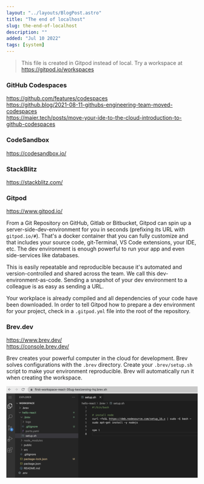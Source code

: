 ```yaml
---
layout: "../layouts/BlogPost.astro"
title: "The end of localhost"
slug: the-end-of-localhost
description: ""
added: "Jul 10 2022"
tags: [system]
---
```


> This file is created in Gitpod instead of local. Try a workspace at https://gitpod.io/workspaces

### GitHub Codespaces
https://github.com/features/codespaces  
https://github.blog/2021-08-11-githubs-engineering-team-moved-codespaces  
https://maier.tech/posts/move-your-ide-to-the-cloud-introduction-to-github-codespaces

### CodeSandbox
https://codesandbox.io/

### StackBlitz
https://stackblitz.com/

### Gitpod
https://www.gitpod.io/

From a Git Repository on GitHub, Gitlab or Bitbucket, Gitpod can spin up a server-side-dev-environment for you in seconds (prefixing its URL with `gitpod.io/#`). That's a docker container that you can fully customize and that includes your source code, git-Terminal, VS Code extensions, your IDE, etc. The dev environment is enough powerful to run your app and even side-services like databases.

This is easily repeatable and reproducible because it's automated and version-controlled and shared across the team. We call this dev-environment-as-code. Sending a snapshot of your dev environment to a colleague is as easy as sending a URL.

Your workplace is already compiled and all dependencies of your code have been downloaded. In order to tell Gitpod how to prepare a dev environment for your project, check in a `.gitpod.yml` file into the root of the repository.

### Brev.dev
https://www.brev.dev/  
https://console.brev.dev/

Brev creates your powerful computer in the cloud for development. Brev solves configurations with the `.brev` directory. Create your `.brev/setup.sh` script to make your environment reproducible. Brev will automatically run it when creating the workspace.

<img alt="brev demo" src="https://raw.githubusercontent.com/kexiZeroing/blog-images/main/e6c9d24ely1h3dnwzu0szj21ee0o4mzl.jpg" width="800">
